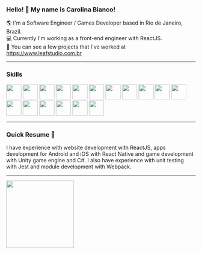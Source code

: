 ### Hello! 👋 My name is Carolina Bianco!

🌎 I'm a Software Engineer / Games Developer based in Rio de Janeiro, Brazil. </br>
💻 Currently I'm working as a front-end engineer with ReactJS. </br>
📝 You can see a few projects that I've worked at https://www.leafstudio.com.br </br>

-----------------------------------

### Skills

<img src="https://cdn.jsdelivr.net/gh/devicons/devicon/icons/html5/html5-original.svg"  width="40" height="40"/> <img src="https://cdn.jsdelivr.net/gh/devicons/devicon/icons/css3/css3-original.svg" width="40" height="40"/> <img src="https://cdn.jsdelivr.net/gh/devicons/devicon/icons/javascript/javascript-original.svg" width="40" height="40" /> <img src="https://cdn.jsdelivr.net/gh/devicons/devicon/icons/typescript/typescript-original.svg" width="40" height="40" /> <img src="https://cdn.jsdelivr.net/gh/devicons/devicon/icons/react/react-original.svg"  width="40" height="40" /> <img src="https://cdn.jsdelivr.net/gh/devicons/devicon/icons/jest/jest-plain.svg" width="40" height="40" /> <img src="https://cdn.jsdelivr.net/gh/devicons/devicon/icons/webpack/webpack-original.svg" width="40" height="40" /> <img src="https://cdn.jsdelivr.net/gh/devicons/devicon/icons/nodejs/nodejs-original.svg" width="40" height="40" /> <img src="https://cdn.jsdelivr.net/gh/devicons/devicon/icons/nextjs/nextjs-original-wordmark.svg" width="40" height="40" /> <img src="https://cdn.jsdelivr.net/gh/devicons/devicon/icons/git/git-original-wordmark.svg" width="40" height="40"/> <img src="https://cdn.jsdelivr.net/gh/devicons/devicon/icons/github/github-original-wordmark.svg"  width="40" height="40" /> <img src="https://cdn.jsdelivr.net/gh/devicons/devicon/icons/gitlab/gitlab-original-wordmark.svg" width="40" height="40" /> <img src="https://cdn.jsdelivr.net/gh/devicons/devicon/icons/csharp/csharp-original.svg" width="40" height="40" /> <img src="https://cdn.jsdelivr.net/gh/devicons/devicon/icons/unity/unity-original-wordmark.svg" width="40" height="40" /> <img src="https://cdn.jsdelivr.net/gh/devicons/devicon/icons/vscode/vscode-original-wordmark.svg" width="40" height="40" /> <img src="https://cdn.jsdelivr.net/gh/devicons/devicon/icons/android/android-original-wordmark.svg" width="40" height="40" /> <img src="https://cdn.jsdelivr.net/gh/devicons/devicon/icons/apple/apple-original.svg" width="40" height="40" />

-----------------------------------
### Quick Resume 📄

I have experience with website development with ReactJS, apps development for Android and iOS with React Native and game development with Unity game engine and C#. I also have experience with unit testing with Jest and module development with Webpack.

-----------------------------------
<div>
  <a href="https://github.com/Carol-Bianco">
  <img height="180em" src="https://github-readme-stats.vercel.app/api/top-langs/?username=Carol-Bianco&layout=compact&langs_count=7&theme=dracula"/>
 <!-- <img height="180em" src="https://github-readme-stats.vercel.app/api?username=Carol-Bianco&show_icons=true&theme=dracula&include_all_commits=true&count_private=true"/> -->
</div>
